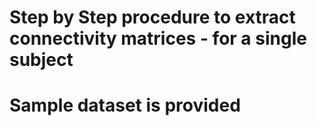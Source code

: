 # Step by Step procedure to extract connectivity matrices - for a single subject
# Sample dataset is provided
